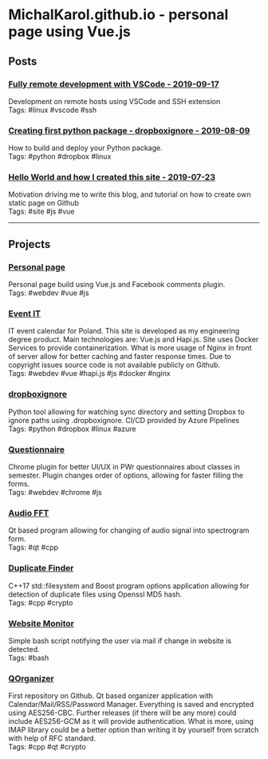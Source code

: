 # MichalKarol.github.io - personal page using Vue.js


## Posts

### [Fully remote development with VSCode - 2019-09-17](https://michalkarol.github.io/#/post/Fully-remote-development-with-vscode.md)
Development on remote hosts using VSCode and SSH extension  
Tags: #linux #vscode #ssh

### [Creating first python package - dropboxignore - 2019-08-09](https://michalkarol.github.io/#/post/Creating-first-python-package.md)
How to build and deploy your Python package.  
Tags: #python #dropbox #linux


### [Hello World and how I created this site - 2019-07-23](https://michalkarol.github.io/#/post/Hello-World-and-how-I-created-this-site.md)
Motivation driving me to write this blog, and tutorial on how to create own static page on Github  
Tags: #site #js #vue

---

## Projects

### [Personal page](https://github.com/MichalKarol/MichalKarol.github.io)
Personal page build using Vue.js and Facebook comments plugin.  
Tags: #webdev #vue #js


### [Event IT](https://eventit.pl)
IT event calendar for Poland. This site is developed as my engineering degree product. Main technologies are: Vue.js and Hapi.js. Site uses Docker Services to provide containerization. What is more usage of Nginx in front of server allow for better caching and faster response times. Due to copyright issues source code is not available publicly on Github.  
Tags: #webdev #vue #hapi.js #js #docker #nginx


### [dropboxignore](https://github.com/MichalKarol/dropboxignore)
Python tool allowing for watching sync directory and setting Dropbox to ignore paths using .dropboxignore. CI/CD provided by Azure Pipelines  
Tags: #python #dropbox #linux #azure


### [Questionnaire](https://github.com/MichalKarol/ankietyzacja)
Chrome plugin for better UI/UX in PWr questionnaires about classes in semester. Plugin changes order of options, allowing for faster filling the forms.  
Tags: #webdev #chrome #js


### [Audio FFT](https://github.com/MichalKarol/AudioFFT)
Qt based program allowing for changing of audio signal into spectrogram form.  
Tags: #qt #cpp


### [Duplicate Finder](https://github.com/MichalKarol/DuplicateFinder)
C++17 std::filesystem and Boost program options application allowing for detection of duplicate files using Openssl MD5 hash.  
Tags: #cpp #crypto


### [Website Monitor](https://github.com/MichalKarol/WebsiteMonitor)
Simple bash script notifying the user via mail if change in website is detected.  
Tags: #bash


### [QOrganizer](https://github.com/MichalKarol/QOrganizer)
First repository on Github. Qt based organizer application with Calendar/Mail/RSS/Password Manager. Everything is saved and encrypted using AES256-CBC. Further releases (if there will be any more) could include AES256-GCM as it will provide authentication. What is more, using IMAP library could be a better option than writing it by yourself from scratch with help of RFC standard.  
Tags: #cpp #qt #crypto
